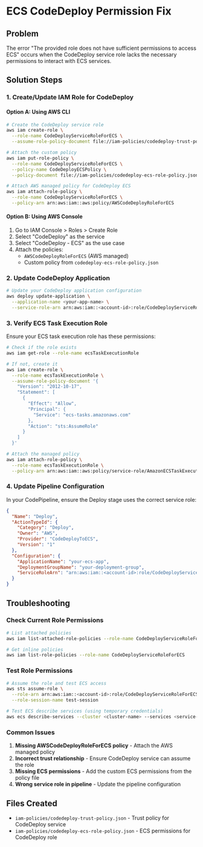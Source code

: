 # ECS CodeDeploy Permission Fix

## Problem
The error "The provided role does not have sufficient permissions to access ECS" occurs when the CodeDeploy service role lacks the necessary permissions to interact with ECS services.

## Solution Steps

### 1. Create/Update IAM Role for CodeDeploy

#### Option A: Using AWS CLI
```bash
# Create the CodeDeploy service role
aws iam create-role \
  --role-name CodeDeployServiceRoleForECS \
  --assume-role-policy-document file://iam-policies/codedeploy-trust-policy.json

# Attach the custom policy
aws iam put-role-policy \
  --role-name CodeDeployServiceRoleForECS \
  --policy-name CodeDeployECSPolicy \
  --policy-document file://iam-policies/codedeploy-ecs-role-policy.json

# Attach AWS managed policy for CodeDeploy ECS
aws iam attach-role-policy \
  --role-name CodeDeployServiceRoleForECS \
  --policy-arn arn:aws:iam::aws:policy/AWSCodeDeployRoleForECS
```

#### Option B: Using AWS Console
1. Go to IAM Console > Roles > Create Role
2. Select "CodeDeploy" as the service
3. Select "CodeDeploy - ECS" as the use case
4. Attach the policies:
   - `AWSCodeDeployRoleForECS` (AWS managed)
   - Custom policy from `codedeploy-ecs-role-policy.json`

### 2. Update CodeDeploy Application

```bash
# Update your CodeDeploy application configuration
aws deploy update-application \
  --application-name <your-app-name> \
  --service-role-arn arn:aws:iam::<account-id>:role/CodeDeployServiceRoleForECS
```

### 3. Verify ECS Task Execution Role

Ensure your ECS task execution role has these permissions:
```bash
# Check if the role exists
aws iam get-role --role-name ecsTaskExecutionRole

# If not, create it
aws iam create-role \
  --role-name ecsTaskExecutionRole \
  --assume-role-policy-document '{
    "Version": "2012-10-17",
    "Statement": [
      {
        "Effect": "Allow",
        "Principal": {
          "Service": "ecs-tasks.amazonaws.com"
        },
        "Action": "sts:AssumeRole"
      }
    ]
  }'

# Attach the managed policy
aws iam attach-role-policy \
  --role-name ecsTaskExecutionRole \
  --policy-arn arn:aws:iam::aws:policy/service-role/AmazonECSTaskExecutionRolePolicy
```

### 4. Update Pipeline Configuration

In your CodePipeline, ensure the Deploy stage uses the correct service role:

```json
{
  "Name": "Deploy",
  "ActionTypeId": {
    "Category": "Deploy",
    "Owner": "AWS",
    "Provider": "CodeDeployToECS",
    "Version": "1"
  },
  "Configuration": {
    "ApplicationName": "your-ecs-app",
    "DeploymentGroupName": "your-deployment-group",
    "ServiceRoleArn": "arn:aws:iam::<account-id>:role/CodeDeployServiceRoleForECS"
  }
}
```

## Troubleshooting

### Check Current Role Permissions
```bash
# List attached policies
aws iam list-attached-role-policies --role-name CodeDeployServiceRoleForECS

# Get inline policies
aws iam list-role-policies --role-name CodeDeployServiceRoleForECS
```

### Test Role Permissions
```bash
# Assume the role and test ECS access
aws sts assume-role \
  --role-arn arn:aws:iam::<account-id>:role/CodeDeployServiceRoleForECS \
  --role-session-name test-session

# Test ECS describe services (using temporary credentials)
aws ecs describe-services --cluster <cluster-name> --services <service-name>
```

### Common Issues
1. **Missing AWSCodeDeployRoleForECS policy** - Attach the AWS managed policy
2. **Incorrect trust relationship** - Ensure CodeDeploy service can assume the role
3. **Missing ECS permissions** - Add the custom ECS permissions from the policy file
4. **Wrong service role in pipeline** - Update the pipeline configuration

## Files Created
- `iam-policies/codedeploy-trust-policy.json` - Trust policy for CodeDeploy service
- `iam-policies/codedeploy-ecs-role-policy.json` - ECS permissions for CodeDeploy role
